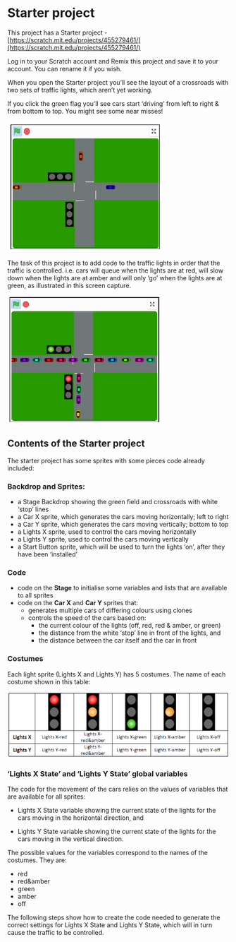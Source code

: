 # Starter project

This project has a Starter project - [https://scratch.mit.edu/projects/455279461/](https://scratch.mit.edu/projects/455279461/)

Log in to your Scratch account and Remix this project and save it to your account. You can rename it if you wish.

When you open the Starter project you’ll see the layout of a crossroads with two sets of traffic lights, which aren’t yet working.

If you click the green flag you’ll see cars start ‘driving’ from left to right & from bottom to top. You might see some near misses!

![road static](starter01.png "starter01")

The task of this project is to add code to the traffic lights in order that the traffic is controlled. i.e. cars will queue when the lights are at red, will slow down when the lights are at amber and will only ‘go’ when the lights are at green, as illustrated in this screen capture.

![controlled traffic](starter02.png "starter02")

## Contents of the Starter project

The starter project has some sprites with some pieces code already included:

### Backdrop and Sprites:

* a Stage Backdrop showing the green field and crossroads with white ‘stop’ lines
* a Car X sprite, which generates the cars moving horizontally; left to right
* a Car Y sprite, which generates the cars moving vertically; bottom to top
* a Lights X sprite, used to control the cars moving horizontally
* a Lights Y sprite, used to control the cars moving vertically
* a Start Button sprite, which will be used to turn the lights ‘on’, after they have been ‘installed’

### Code

* code on the **Stage** to initialise some variables and lists that are available to all sprites
* code on the **Car X** and **Car Y** sprites that:
  * generates multiple cars of differing colours using clones
  * controls the speed of the cars based on:
    * the current colour of the lights (off, red, red & amber, or green)
    * the distance from the white ‘stop’ line in front of the lights, and
    * the distance between the car itself and the car in front

### Costumes

Each light sprite (Lights X and Lights Y) has 5 costumes. The name of each costume shown in this table:

![traffic light costumes](starter03.png "starter03")

### ‘Lights X State’ and ‘Lights Y State’ global variables

The code for the movement of the cars relies on the values of variables that are available for all sprites:

* Lights X State variable showing the current state of the lights for the cars moving in the horizontal direction, and

* Lights Y State variable showing the current state of the lights for the cars moving in the vertical direction.

The possible values for the variables correspond to the names of the costumes. They are:
* red
* red&amber
* green
* amber
* off

The following steps show how to create the code needed to generate the correct settings for Lights X State and Lights Y State, which will in turn cause the traffic to be controlled.